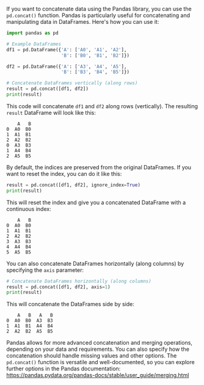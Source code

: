 If you want to concatenate data using the Pandas library, you can use the `pd.concat()` function. Pandas is particularly useful for concatenating and manipulating data in DataFrames. Here's how you can use it:

```python
import pandas as pd

# Example DataFrames
df1 = pd.DataFrame({'A': ['A0', 'A1', 'A2'],
                    'B': ['B0', 'B1', 'B2']})

df2 = pd.DataFrame({'A': ['A3', 'A4', 'A5'],
                    'B': ['B3', 'B4', 'B5']})

# Concatenate DataFrames vertically (along rows)
result = pd.concat([df1, df2])
print(result)
```

This code will concatenate `df1` and `df2` along rows (vertically). The resulting `result` DataFrame will look like this:

```
    A   B
0  A0  B0
1  A1  B1
2  A2  B2
0  A3  B3
1  A4  B4
2  A5  B5
```

By default, the indices are preserved from the original DataFrames. If you want to reset the index, you can do it like this:

```python
result = pd.concat([df1, df2], ignore_index=True)
print(result)
```

This will reset the index and give you a concatenated DataFrame with a continuous index:

```
    A   B
0  A0  B0
1  A1  B1
2  A2  B2
3  A3  B3
4  A4  B4
5  A5  B5
```

You can also concatenate DataFrames horizontally (along columns) by specifying the `axis` parameter:

```python
# Concatenate DataFrames horizontally (along columns)
result = pd.concat([df1, df2], axis=1)
print(result)
```

This will concatenate the DataFrames side by side:

```
    A   B   A   B
0  A0  B0  A3  B3
1  A1  B1  A4  B4
2  A2  B2  A5  B5
```

Pandas allows for more advanced concatenation and merging operations, depending on your data and requirements. You can also specify how the concatenation should handle missing values and other options. The `pd.concat()` function is versatile and well-documented, so you can explore further options in the Pandas documentation: https://pandas.pydata.org/pandas-docs/stable/user_guide/merging.html
